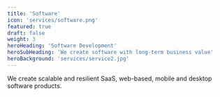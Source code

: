 ```yaml
---
title: 'Software'
icon: 'services/software.png'
featured: true
draft: false
weight: 3
heroHeading: 'Software Development'
heroSubHeading: 'We create software with long-term business value'
heroBackground: 'services/service2.jpg'
---
```


We create scalable and resilient SaaS, web-based, mobile and desktop software products.
